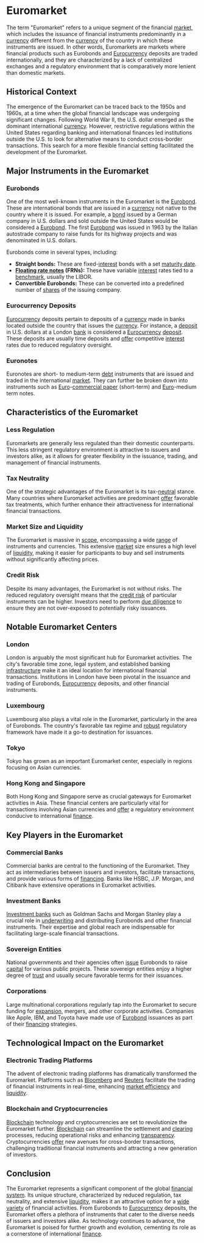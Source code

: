 # Euromarket

The term "Euromarket" refers to a unique segment of the financial [market](../m/market.md), which includes the issuance of financial instruments predominantly in a [currency](../c/currency.md) different from the [currency](../c/currency.md) of the country in which these instruments are issued. In other words, Euromarkets are markets where financial products such as Eurobonds and [Eurocurrency](../e/eurocurrency.md) deposits are traded internationally, and they are characterized by a lack of centralized exchanges and a regulatory environment that is comparatively more lenient than domestic markets.

## Historical Context

The emergence of the Euromarket can be traced back to the 1950s and 1960s, at a time when the global financial landscape was undergoing significant changes. Following World War II, the U.S. dollar emerged as the dominant international [currency](../c/currency.md). However, restrictive regulations within the United States regarding banking and international finances led institutions outside the U.S. to look for alternative means to conduct cross-border transactions. This search for a more flexible financial setting facilitated the development of the Euromarket.

## Major Instruments in the Euromarket

### Eurobonds

One of the most well-known instruments in the Euromarket is the [Eurobond](../e/eurobond.md). These are international bonds that are issued in a [currency](../c/currency.md) not native to the country where it is issued. For example, a [bond](../b/bond.md) issued by a German company in U.S. dollars and sold outside the United States would be considered a [Eurobond](../e/eurobond.md). The first [Eurobond](../e/eurobond.md) was issued in 1963 by the Italian autostrade company to raise funds for its highway projects and was denominated in U.S. dollars.

Eurobonds come in several types, including:
- **Straight bonds:** These are fixed-[interest](../i/interest.md) bonds with a set [maturity date](../m/maturity_date.md).
- **[Floating rate notes](../f/floating_rate_notes.md) (FRNs):** These have variable [interest](../i/interest.md) rates tied to a [benchmark](../b/benchmark.md), usually the LIBOR.
- **Convertible Eurobonds:** These can be converted into a predefined number of [shares](../s/shares.md) of the issuing company.

### Eurocurrency Deposits

[Eurocurrency](../e/eurocurrency.md) deposits pertain to deposits of a [currency](../c/currency.md) made in banks located outside the country that issues the [currency](../c/currency.md). For instance, a [deposit](../d/deposit.md) in U.S. dollars at a London [bank](../b/bank.md) is considered a [Eurocurrency](../e/eurocurrency.md) [deposit](../d/deposit.md). These deposits are usually time deposits and [offer](../o/offer.md) competitive [interest](../i/interest.md) rates due to reduced regulatory oversight.

### Euronotes

Euronotes are short- to medium-term [debt](../d/debt.md) instruments that are issued and traded in the international [market](../m/market.md). They can further be broken down into instruments such as [Euro](../e/euro.md)-[commercial paper](../c/commercial_paper.md) (short-term) and [Euro](../e/euro.md)-medium term notes.

## Characteristics of the Euromarket

### Less Regulation

Euromarkets are generally less regulated than their domestic counterparts. This less stringent regulatory environment is attractive to issuers and investors alike, as it allows for greater flexibility in the issuance, trading, and management of financial instruments.

### Tax Neutrality

One of the strategic advantages of the Euromarket is its tax-[neutral](../n/neutral.md) stance. Many countries where Euromarket activities are predominant [offer](../o/offer.md) favorable tax treatments, which further enhance their attractiveness for international financial transactions.

### Market Size and Liquidity

The Euromarket is massive in [scope](../s/scope.md), encompassing a wide [range](../r/range.md) of instruments and currencies. This extensive [market](../m/market.md) size ensures a high level of [liquidity](../l/liquidity.md), making it easier for participants to buy and sell instruments without significantly affecting prices.

### Credit Risk

Despite its many advantages, the Euromarket is not without risks. The reduced regulatory oversight means that the [credit risk](../c/credit_risk.md) of particular instruments can be higher. Investors need to perform [due diligence](../d/due_diligence.md) to ensure they are not over-exposed to potentially risky issuances.

## Notable Euromarket Centers

### London

London is arguably the most significant hub for Euromarket activities. The city's favorable time zone, legal system, and established banking [infrastructure](../i/infrastructure.md) make it an ideal location for international financial transactions. Institutions in London have been pivotal in the issuance and trading of Eurobonds, [Eurocurrency](../e/eurocurrency.md) deposits, and other financial instruments.

### Luxembourg

Luxembourg also plays a vital role in the Euromarket, particularly in the area of Eurobonds. The country's favorable tax regime and [robust](../r/robust.md) regulatory framework have made it a go-to destination for issuances.

### Tokyo

Tokyo has grown as an important Euromarket center, especially in regions focusing on Asian currencies. 

### Hong Kong and Singapore

Both Hong Kong and Singapore serve as crucial gateways for Euromarket activities in Asia. These financial centers are particularly vital for transactions involving Asian currencies and [offer](../o/offer.md) a regulatory environment conducive to international [finance](../f/finance.md).

## Key Players in the Euromarket

### Commercial Banks

Commercial banks are central to the functioning of the Euromarket. They act as intermediaries between issuers and investors, facilitate transactions, and provide various forms of [financing](../f/financing.md). Banks like HSBC, J.P. Morgan, and Citibank have extensive operations in Euromarket activities.

### Investment Banks

[Investment banks](../i/investment_bank_(ib).md) such as Goldman Sachs and Morgan Stanley play a crucial role in [underwriting](../u/underwriting.md) and distributing Eurobonds and other financial instruments. Their expertise and global reach are indispensable for facilitating large-scale financial transactions.

### Sovereign Entities

National governments and their agencies often [issue](../i/issue.md) Eurobonds to raise [capital](../c/capital.md) for various public projects. These sovereign entities enjoy a higher degree of [trust](../t/trust.md) and usually secure favorable terms for their issuances.

### Corporations

Large multinational corporations regularly tap into the Euromarket to secure funding for [expansion](../e/expansion.md), mergers, and other corporate activities. Companies like Apple, IBM, and Toyota have made use of [Eurobond](../e/eurobond.md) issuances as part of their [financing](../f/financing.md) strategies.

## Technological Impact on the Euromarket

### Electronic Trading Platforms

The advent of electronic trading platforms has dramatically transformed the Euromarket. Platforms such as [Bloomberg](../b/bloomberg.md) and [Reuters](../r/reuters.md) facilitate the trading of financial instruments in real-time, enhancing [market efficiency](../m/market_efficiency.md) and [liquidity](../l/liquidity.md).

### Blockchain and Cryptocurrencies

[Blockchain](../b/blockchain_in_trading.md) technology and cryptocurrencies are set to revolutionize the Euromarket further. [Blockchain](../b/blockchain_in_trading.md) can streamline the settlement and [clearing](../c/clearing.md) processes, reducing operational risks and enhancing [transparency](../t/transparency.md). Cryptocurrencies [offer](../o/offer.md) new avenues for cross-border transactions, challenging traditional financial instruments and attracting a new generation of investors.

## Conclusion

The Euromarket represents a significant component of the global [financial system](../f/financial_system.md). Its unique structure, characterized by reduced regulation, tax neutrality, and extensive [liquidity](../l/liquidity.md), makes it an attractive option for a [wide variety](../w/wide_variety.md) of financial activities. From Eurobonds to [Eurocurrency](../e/eurocurrency.md) deposits, the Euromarket offers a plethora of instruments that cater to the diverse needs of issuers and investors alike. As technology continues to advance, the Euromarket is poised for further growth and evolution, cementing its role as a cornerstone of international [finance](../f/finance.md).